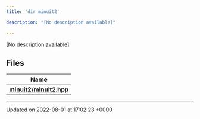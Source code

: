 ```yaml
---
title: 'dir minuit2'

description: "[No description available]"

---
```







[No description available]

## Files

| Name           |
| -------------- |
| **[minuit2/minuit2.hpp](/documentation/code/files/minuit2_8hpp/#file-minuit2.hpp)**  |






-------------------------------

Updated on 2022-08-01 at 17:02:23 +0000
